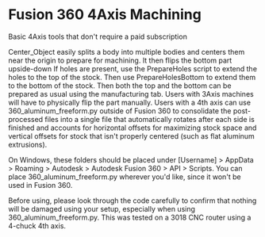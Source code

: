 # Fusion 360 4Axis Machining
 Basic 4Axis tools that don't require a paid subscription


Center_Object easily splits a body into multiple bodies and centers them near the origin to prepare for machining. It then flips the bottom part upside-down
If holes are present, use the PrepareHoles script to extend the holes to the top of the stock. Then use PrepareHolesBottom to extend them to the bottom of the stock.
Then both the top and the bottom can be prepared as usual using the manufacturing tab.
Users with 3Axis machines will have to physically flip the part manually.
Users with a 4th axis can use 360_aluminum_freeform.py outside of Fusion 360 to consolidate the post-processed files into a single file that automatically rotates after each side is finished and accounts for horizontal offsets for maximizing stock space and vertical offsets for stock that isn't properly centered (such as flat aluminum extrusions).


On Windows, these folders should be placed under [Username] > AppData > Roaming > Autodesk > Autodesk Fusion 360 > API > Scripts. You can place 360_aluminum_freeform.py wherever you'd like, since it won't be used in Fusion 360.

Before using, please look through the code carefully to confirm that nothing will be damaged using your setup, especially when using 360_aluminum_freeform.py. This was tested on a 3018 CNC router using a 4-chuck 4th axis.
